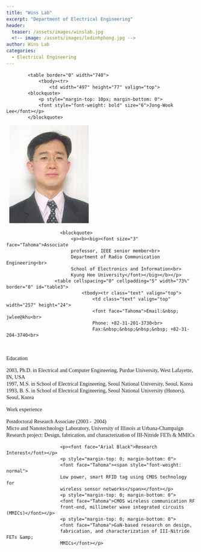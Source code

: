 ```yaml
---
title: "Wins Lab"
excerpt: "Department of Electrical Engineering"
header:
  teaser: /assets/images/winslab.jpg
  <!-- image: /assets/images/ledinhphong.jpg -->
author: Wins Lab
categories:
  - Electrical Engineering
---
```

<td width="798" height="536" rowspan="3" bgcolor="white">

            <table border="0" width="740">
                <tbody><tr>
                    <td width="497" height="77" valign="top">
            <blockquote>
				<p style="margin-top: 10px; margin-bottom: 0">
				<font style="font-weight: bold" size="6">Jong-Wook Lee</font></p>
			</blockquote>
</td>
                    <td width="18" height="172" valign="top" rowspan="2">&nbsp;</td>
                    <td width="211" height="172" valign="top" rowspan="2">
					<img border="0" src="/assets/images/winslab.jpg" width="211" height="260"></td>
    </tr>
                <tr>
                    <td width="497" height="84" valign="top">

                        <blockquote>
							<p><b><big><font size="3" face="Tahoma">Associate 
							professor, IEEE senior member<br>
							Department of Radio Communication Engineering<br>
							School of Electronics and Information<br>
							Kyung Hee University</font></big></b></p>
					  <table cellspacing="0" cellpadding="5" width="73%" border="0" id="table3">
								<tbody><tr class="text" valign="top">
									<td class="text" valign="top" width="257" height="24">
									<font face="Tahoma">Email:&nbsp; jwlee@khu<br>
									Phone: +82-31-201-3730<br>
									Fax:&nbsp;&nbsp;&nbsp;&nbsp; +82-31-204-3740<br>
&nbsp;</font></td>
						</tr>
							</tbody></table>
						</blockquote>
</td>
    </tr>
                <tr>
                    <td width="734" height="117" colspan="3" valign="top">
                        <p><font face="Arial Black">Education</font></p>
						<p><font face="Tahoma"><span lang="EN-US">2003, Ph.D. in 
						Electrical and Computer Engineering</span>, 
<st1:placename w:st="on"><span lang="EN-US">Purdue</span></st1:placename><span lang="EN-US"> <st1:placetype w:st="on">
						University</st1:placetype>, <st1:place w:st="on"><st1:city w:st="on">West Lafayette</st1:city>, <st1:state w:st="on">IN, USA <br>
						</st1:state></st1:place></span>1997, <span lang="EN-US">
						M.S. in <st1:placetype w:st="on">School</st1:placetype> 
						of <st1:placename w:st="on">Electrical Engineering</st1:placename>, </span><st1:placename w:st="on"><span lang="EN-US">Seoul</span></st1:placename><span lang="EN-US"> 
<st1:placename w:st="on">National</st1:placename> <st1:placetype w:st="on">University</st1:placetype>, <st1:place w:st="on"><st1:city w:st="on">Seoul, Korea</st1:city></st1:place></span><br>1993, B. S. in School of Electrical 
						Engineering, Seoul National University (Honors), Seoul, 
						Korea</font></p>
</td>
    </tr>
                <tr>
                    <td width="734" height="145" valign="top" colspan="3">
                        <p><font face="Arial Black">Work experience</font></p>
						<p style="margin-top: 0; margin-bottom: 0">
						<span style="font-family: Tahoma">Postdoctoral Research 
						Associate (2003 -&nbsp; 2004</span><font face="Tahoma">)</font></p>
						<p style="margin-top: 0; margin-bottom: 0">
						<span style="font-family: Tahoma">Micro and 
						Nanotechnology Laboratory, University of Illinois at 
						Urbana-Champaign</span></p>
						<p style="margin-top: 0; margin-bottom: 0">
						<span style="font-weight: normal; font-family: Tahoma">
						Research project: Design, fabrication, and 
						characterization of III-Nitride FETs &amp; MMICs</span></p>
</td>
    </tr>
                <tr>
                    <td width="734" height="15" valign="top" colspan="3">

                        <p><font face="Arial Black">Research Interest</font></p>
						<p style="margin-top: 0; margin-bottom: 0">
						<font face="Tahoma"><span style="font-weight: normal">
						Low power, smart RFID tag using CMOS technology for 
						wireless sensor networks</span></font></p>
						<p style="margin-top: 0; margin-bottom: 0">
						<font face="Tahoma">CMOS wireless communication RF 
						front-end, millimeter wave integrated circuits (MMICs)</font></p>
						<p style="margin-top: 0; margin-bottom: 0">
						<font face="Tahoma">GaN-based research on design, 
						fabrication, and characterization of III-Nitride FETs &amp; 
						MMICs</font></p>
</td>
    </tr>
</tbody></table>            
</td>